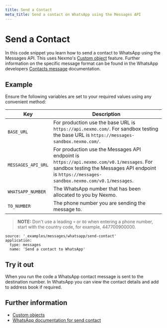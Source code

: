 ```yaml
---
title: Send a Contact
meta_title: Send a contact on WhatsApp using the Messages API
---
```


# Send a Contact

In this code snippet you learn how to send a contact to WhatsApp using the Messages API. This uses Nexmo's [Custom object](/messages/concepts/custom-objects) feature. Further information on the specific message format can be found in the WhatsApp developers [Contacts message](https://developers.facebook.com/docs/whatsapp/api/messages/others#contacts-messages) documentation.

## Example

Ensure the following variables are set to your required values using any convenient method:

Key | Description
-- | --
`BASE_URL` | For production use the base URL is `https://api.nexmo.com/`. For sandbox testing the base URL is `https://messages-sandbox.nexmo.com/`.
`MESSAGES_API_URL` | For production use the Messages API endpoint is `https://api.nexmo.com/v0.1/messages`. For sandbox testing the Messages API endpoint is `https://messages-sandbox.nexmo.com/v0.1/messages`.
`WHATSAPP_NUMBER` | The WhatsApp number that has been allocated to you by Nexmo.
`TO_NUMBER` | The phone number you are sending the message to.

> **NOTE:** Don't use a leading `+` or `00` when entering a phone number, start with the country code, for example, 447700900000.

```code_snippets
source: '_examples/messages/whatsapp/send-contact'
application:
  type: messages
  name: 'Send a contact to WhatsApp'
```

## Try it out

When you run the code a WhatsApp contact message is sent to the destination number. In WhatsApp you can view the contact details and add to address book if required.

## Further information

* [Custom objects](/messages/concepts/custom-objects)
* [WhatsApp documentation for send contact](https://developers.facebook.com/docs/whatsapp/api/messages/others#contacts-messages)
